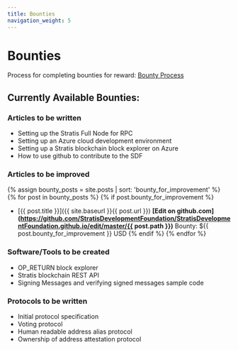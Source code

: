 ```yaml
---
title: Bounties
navigation_weight: 5
---
```


# Bounties

Process for completing bounties for reward: [Bounty Process](/bountyprocess.html)

## Currently Available Bounties:

### Articles to be written

* Setting up the Stratis Full Node for RPC
* Setting up an Azure cloud development environment
* Setting up a Stratis blockchain block explorer on Azure
* How to use github to contribute to the SDF

### Articles to be improved

{% assign bounty_posts = site.posts | sort: 'bounty_for_improvement' %}
{% for post in bounty_posts %}
{% if post.bounty_for_improvement %}
* [{{ post.title }}]({{ site.baseurl }}{{ post.url }}) **[Edit on github.com](https://github.com/StratisDevelopmentFoundation/StratisDevelopmentFoundation.github.io/edit/master/{{ post.path }})**
Bounty: ${{ post.bounty_for_improvement }} USD
{% endif %}
{% endfor %}

### Software/Tools to be created

* OP_RETURN block explorer
* Stratis blockchain REST API
* Signing Messages and verifying signed messages sample code

### Protocols to be written

* Initial protocol specification
* Voting protocol
* Human readable address alias protocol
* Ownership of address attestation protocol
